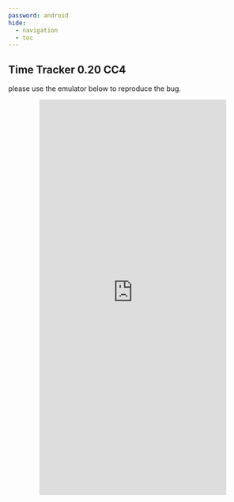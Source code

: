 ```yaml
---
password: android
hide:
  - navigation 
  - toc        
---
```


<style>
  .md-tabs {
  display: none;
  visibility: hidden;
  }
</style>

## Time Tracker 0.20 CC4

please use the emulator below to reproduce the bug.

<p align="center">
<iframe
  src="https://appetize.io/embed/kgjwg0c9ug4g2ez1ea6xxfm6j0?device=nexus5&scale=75&orientation=portrait&osVersion=7.1"
  width="378px" height="800px" frameborder="0" scrolling="no"></iframe>
  </p>